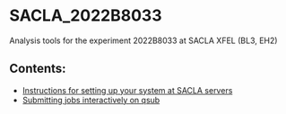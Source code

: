 # SACLA_2022B8033
Analysis tools for the experiment 2022B8033 at SACLA XFEL (BL3, EH2)

## Contents:
* [Instructions for setting up your system at SACLA servers](https://github.com/fperakis/SACLA_2022B8033/blob/6cea72b8ed5316495f62e93342dfc3f52a55a711/instructions.md) 
* [Submitting jobs interactively on qsub](https://github.com/fperakis/SACLA_2022B8033/blob/6cea72b8ed5316495f62e93342dfc3f52a55a711/interactive_qsub.md) 
